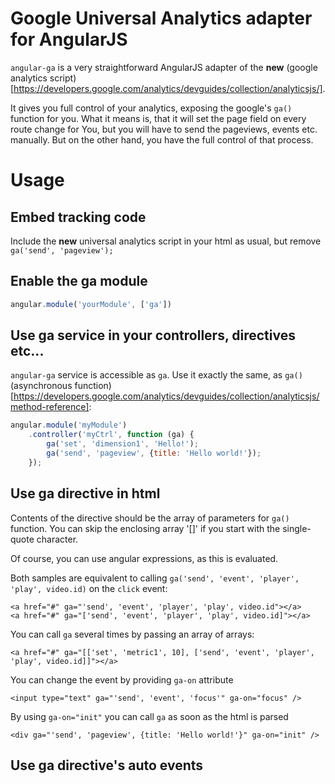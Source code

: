 Google Universal Analytics adapter for AngularJS
================================================

`angular-ga` is a very straightforward AngularJS adapter of the **new** (google analytics script)[https://developers.google.com/analytics/devguides/collection/analyticsjs/]. 

It gives you full control of your analytics, exposing the google's `ga()` function for you.
What it means is, that it will set the page field on every route change for You, but you will have to send the pageviews, events etc. manually. But on the other hand, you have the full control of that process.

Usage
=====

## Embed tracking code

Include the **new** universal analytics script in your html as usual, but remove `ga('send', 'pageview');`

## Enable the ga module
```js
angular.module('yourModule', ['ga'])
```

## Use ga service in your controllers, directives etc...

`angular-ga` service is accessible as `ga`. Use it exactly the same, as `ga()` (asynchronous function)[https://developers.google.com/analytics/devguides/collection/analyticsjs/method-reference]:

```js
angular.module('myModule')
    .controller('myCtrl', function (ga) {
        ga('set', 'dimension1', 'Hello!');
        ga('send', 'pageview', {title: 'Hello world!'});
    });
```

## Use ga directive in html

Contents of the directive should be the array of parameters for `ga()` function. 
You can skip the enclosing array '[]' if you start with the single-quote character.

Of course, you can use angular expressions, as this is evaluated.

Both samples are equivalent to calling `ga('send', 'event', 'player', 'play', video.id)` on the `click` event:
```
<a href="#" ga="'send', 'event', 'player', 'play', video.id"></a>
<a href="#" ga="['send', 'event', 'player', 'play', video.id]"></a>
```

You can call `ga` several times by passing an array of arrays:
```
<a href="#" ga="[['set', 'metric1', 10], ['send', 'event', 'player', 'play', video.id]]"></a>
```

You can change the event by providing `ga-on` attribute
```
<input type="text" ga="'send', 'event', 'focus'" ga-on="focus" />
```

By using `ga-on="init"` you can call `ga` as soon as the html is parsed
```
<div ga="'send', 'pageview', {title: 'Hello world!'}" ga-on="init" />
```

## Use ga directive's auto events
